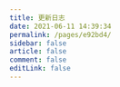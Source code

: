 ```yaml
---
title: 更新日志
date: 2021-06-11 14:39:34
permalink: /pages/e92bd4/
sidebar: false
article: false
comment: false
editLink: false
---
```

